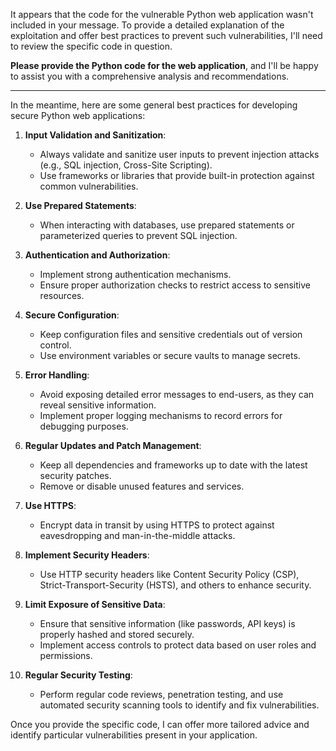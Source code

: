 It appears that the code for the vulnerable Python web application wasn't included in your message. To provide a detailed explanation of the exploitation and offer best practices to prevent such vulnerabilities, I'll need to review the specific code in question.

**Please provide the Python code for the web application**, and I'll be happy to assist you with a comprehensive analysis and recommendations.

---

In the meantime, here are some general best practices for developing secure Python web applications:

1. **Input Validation and Sanitization**:
   - Always validate and sanitize user inputs to prevent injection attacks (e.g., SQL injection, Cross-Site Scripting).
   - Use frameworks or libraries that provide built-in protection against common vulnerabilities.

2. **Use Prepared Statements**:
   - When interacting with databases, use prepared statements or parameterized queries to prevent SQL injection.

3. **Authentication and Authorization**:
   - Implement strong authentication mechanisms.
   - Ensure proper authorization checks to restrict access to sensitive resources.

4. **Secure Configuration**:
   - Keep configuration files and sensitive credentials out of version control.
   - Use environment variables or secure vaults to manage secrets.

5. **Error Handling**:
   - Avoid exposing detailed error messages to end-users, as they can reveal sensitive information.
   - Implement proper logging mechanisms to record errors for debugging purposes.

6. **Regular Updates and Patch Management**:
   - Keep all dependencies and frameworks up to date with the latest security patches.
   - Remove or disable unused features and services.

7. **Use HTTPS**:
   - Encrypt data in transit by using HTTPS to protect against eavesdropping and man-in-the-middle attacks.

8. **Implement Security Headers**:
   - Use HTTP security headers like Content Security Policy (CSP), Strict-Transport-Security (HSTS), and others to enhance security.

9. **Limit Exposure of Sensitive Data**:
   - Ensure that sensitive information (like passwords, API keys) is properly hashed and stored securely.
   - Implement access controls to protect data based on user roles and permissions.

10. **Regular Security Testing**:
    - Perform regular code reviews, penetration testing, and use automated security scanning tools to identify and fix vulnerabilities.

Once you provide the specific code, I can offer more tailored advice and identify particular vulnerabilities present in your application.